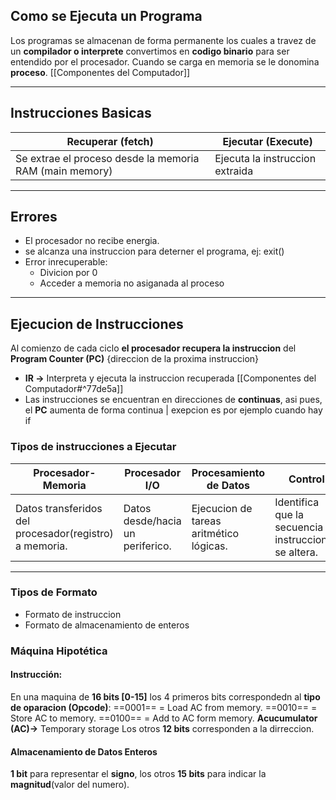 ##  Como se Ejecuta un Programa
Los programas se almacenan de forma permanente los cuales a travez de un **compilador o interprete** convertimos en **codigo binario** para ser entendido por el procesador. 
Cuando se carga en memoria se le donomina **proceso**. [[Componentes del Computador]]
***
## Instrucciones Basicas 
| Recuperar (fetch)                         | Ejecutar (Execute)              |
| ----------------------------------------- | ------------------------------- |
| Se extrae el proceso desde la memoria RAM (main memory) | Ejecuta la instruccion extraida |
***
## Errores

* El procesador no recibe energia.
* se alcanza una instruccion para deterner el programa, ej: exit()
* Error inrecuperable: 
	* Divicion por 0
	* Acceder a memoria no asiganada al proceso
***
## Ejecucion de Instrucciones
Al comienzo de cada ciclo **el procesador recupera la instruccion** del **Program Counter (PC)** {direccion de la proxima instruccion}
- **IR ->** Interpreta y ejecuta la instruccion recuperada [[Componentes del Computador#^77de5a]]
- Las instrucciones se encuentran en direcciones de **continuas**, asi pues, el **PC** aumenta de forma continua | exepcion es por ejemplo cuando hay if 

### Tipos de instrucciones a Ejecutar
| Procesador-Memoria                                     | Procesador I/O                     | Procesamiento de Datos                  | Control                                                 |
| ------------------------------------------------------ | ---------------------------------- | --------------------------------------- | ------------------------------------------------------- |
| Datos transferidos del procesador(registro) a memoria. | Datos desde/hacia un periferico. | Ejecucion de tareas aritmético lógicas. | Identifica que la secuencia de instrucciones se altera. |
***
### Tipos de Formato
- Formato de instruccion
- Formato de almacenamiento de enteros

### Máquina Hipotética
#### Instrucción:
En una maquina de **16 bits [0-15]** los 4 primeros bits correspondedn al **tipo de oparacion (Opcode)**: 
==0001== = Load AC from memory.
==0010== = Store AC to memory.
==0100== = Add to AC form memory.
**Acucumulator (AC)->** Temporary storage
Los otros **12 bits** corresponden a la dirreccion.

#### Almacenamiento de Datos Enteros
 **1 bit** para representar el **signo**, los otros **15 bits** para indicar la **magnitud**(valor del numero).
 
 
